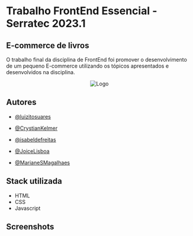 # Trabalho FrontEnd Essencial - Serratec 2023.1

## E-commerce de livros

O trabalho final da disciplina de FrontEnd foi promover o desenvolvimento de um
pequeno E-commerce utilizando os tópicos apresentados e desenvolvidos
na disciplina.

<div align="center">

![Logo](https://cdn.discordapp.com/attachments/1090076539602866176/1090353059290419340/326727009_876691460048247_1561125399909609359_n-removebg-preview-removebg-preview.png)

</div>

## Autores

- [@luizitosuares](https://www.github.com/luizitosuares)

- [@CrystianKelmer](https://github.com/S4nt1ag)

- [@isabeldefreitas](https://github.com/isabeldefreitas)

- [@JoiceLisboa](https://github.com/tamirys2506)

- [@MarianeSMagalhaes](https://github.com/alexandre-vpacheco)

## Stack utilizada

- HTML
- CSS
- Javascript



## Screenshots
